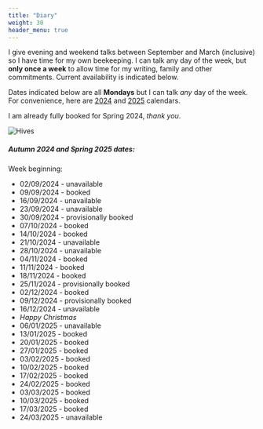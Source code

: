 ```yaml
---
title: "Diary"
weight: 30
header_menu: true
---
```


I give evening and weekend talks between September and March (inclusive) so I have time for my own beekeeping. I can talk any day of the week, but **only once a week** to allow time for my writing, family and other commitments. Current availability is indicated below.

Dates indicated below are all **Mondays** but I can talk *any* day of the week. For convenience, here are [2024](https://www.timeanddate.com/calendar/?year=2024&country=9) and [2025](https://www.timeanddate.com/calendar/?year=2025&country=9) calendars.

I am already fully booked for Spring 2024, *thank you*.

![Hives](images/headers/131130-050.webp)

##### Autumn 2024 and Spring 2025 dates:

Week beginning:

* 02/09/2024 - unavailable
* 09/09/2024 - booked
* 16/09/2024 - unavailable
* 23/09/2024 - unavailable
* 30/09/2024 - provisionally booked
* 07/10/2024 - booked
* 14/10/2024 - booked
* 21/10/2024 - unavailable
* 28/10/2024 - unavailable
* 04/11/2024 - booked
* 11/11/2024 - booked
* 18/11/2024 - booked
* 25/11/2024 - provisionally booked
* 02/12/2024 - booked
* 09/12/2024 - provisionally booked
* 16/12/2024 - unavailable
* _Happy Christmas_
* 06/01/2025 - unavailable
* 13/01/2025 - booked
* 20/01/2025 - booked
* 27/01/2025 - booked
* 03/02/2025 - booked
* 10/02/2025 - booked
* 17/02/2025 - booked
* 24/02/2025 - booked
* 03/03/2025 - booked
* 10/03/2025 - booked
* 17/03/2025 - booked
* 24/03/2025 - unavailable